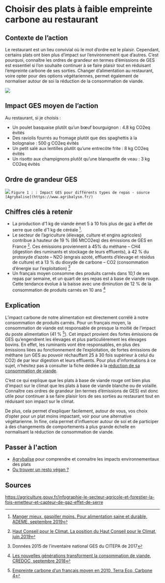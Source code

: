 # Choisir des plats à faible empreinte carbone au restaurant 

## Contexte de l’action
Le restaurant est un lieu convivial où le mot d’ordre est le plaisir. Cependant, certains plats ont bien plus d’impact sur l’environnement que d’autres. C’est
pourquoi, connaître les ordres de grandeur en termes d’émissions de GES est essentiel si l’on souhaite continuer à se faire plaisir tout en réduisant
l’empreinte carbone de ses sorties. Changer d’alimentation au restaurant, voire opter pour des options végétariennes, permet également de normaliser autour 
de soi la réduction de la consommation de viande.

![](https://ecolab-data.netlify.app/images/Chiffres-cles_Restaurant.png)

## Impact GES moyen de l’action

Au restaurant, si je choisis  :
- Un poulet basquaise plutôt qu’un bœuf bourguignon : 4.8 kg CO2eq évités
-	Des raviolis fourrés au fromage plutôt que des spaghettis à la bolognaise : 500 g CO2eq évités
-	Un petit salé aux lentilles plutôt qu’une entrecôte frite : 8 kg CO2eq évités
-	Un risotto aux champignons plutôt qu’une blanquette de veau : 3 kg CO2eq évités

## Ordre de grandeur GES

![](https://ecolab-data.netlify.app/images/Impact_GES_repas.PNG)
`Figure 1 : : Impact GES pour différents types de repas - source [Agrybalise](https://www.agribalyse.fr/)`

## Chiffres clés à retenir

-	La production d’1 kg de viande émet 5 à 10 fois plus de gaz à effet de serre que celle d’1 kg de céréale [^1].
-	Le secteur de l’agriculture (élevage, culture et engins agricoles) contribue à hauteur de 19 % (86 MtCO2eq) des émissions de GES en France [^2]. Ces 
émissions proviennent à 45% du méthane – CH4 (digestion des ruminants et stockage de leurs effluents), à 42 % du protoxyde d’azote – N2O (engrais azoté, 
effluents d’élevage et résidus de culture) et à 13 % du dioxyde de carbone – CO2 (consommation d’énergie sur l’exploitation) [^3]
-	Un français moyen consomme des produits carnés dans 10,1 de ses repas par semaine, et un quart de ses repas est à base de viande rouge. Cette tendance 
évolue à la baisse avec une diminution de 12 % de la consommation de produits carnés en 10 ans [^4]

## Explication

L’impact carbone de notre alimentation est directement corrélé à notre consommation de produits carnés. Pour un français moyen, la consommation de viande 
est responsable de presque la moitié de l’impact du poste alimentation (41 % [^5]). Cet impact provient des fortes émissions de GES qu’engendrent les 
élevages et plus particulièrement les élevages bovins. En effet, les ruminants vont être responsables, en plus des émissions liées au fonctionnement de 
l’exploitation, de fortes émissions de méthane (un GES au pouvoir réchauffant 25 à 30 fois supérieur à celui du CO2) de par leur digestion et leurs 
effluents. Pour plus d’informations à ce sujet, n’hésitez pas à consulter la fiche dédiée à la [réduction de sa consommation de viande](https://nosgestesclimat.fr/actions/plus/alimentation/r%C3%A9duire-viande/par-deux).

C’est ce qui explique que les plats à base de viande rouge ont bien plus d’impact sur le climat que les plats à base de viande blanche ou de volaille. 
Connaître ces ordres de grandeur (en termes d’émissions de GES) est donc utile pour continuer à se faire plaisir lors de ses sorties au restaurant tout en 
réduisant son impact sur le climat. 

De plus, cela permet d’expliquer facilement, autour de vous, vos choix d’opter pour un plat moins impactant, voir pour une alternative végétarienne. 
In fine, cela permet d’influencer autour de soi et de participer à des changements de comportements à plus grande échelle en normalisant la réduction de
consommation de viande. 

## Passer à l'action

- [Agrybalise](https://www.agribalyse.fr/) pour comprendre et connaitre les impacts environnementaux des plats
-	[Ou trouver un resto végan ?](https://vegoresto.fr)

## Sources

[^1]: [Manger mieux, gaspiller moins. Pour alimentation saine et durable, ADEME, septembre 2019](https://librairie.ademe.fr/consommer-autrement/1947-manger-mieux-gaspiller-moins-9791029708480.html)
[^2]: [Haut Conseil pour le Climat. La position du Haut Conseil pour le Climat, juin 2019](https://www.hautconseilclimat.fr/publications/rapport-2019/)
[^3]: Données 2015 de l’inventaire national GES du CITEPA de 2017
[^4]: [Les nouvelles générations transforment la consommation de viande, CREDOC, septembre 2018](https://www.credoc.fr/publications/les-nouvelles-generations-transforment-la-consommation-de-viande)
[^5]: [Empreinte carbone d’un français moyen en 2010, Terra Eco, Carbone 4](https://www.terraeco.net/1990-2010-Notre-r-evolution,19337.html)

https://agriculture.gouv.fr/infographie-le-secteur-agricole-et-forestier-la-fois-emetteur-et-capteur-de-gaz-effet-de-serre
